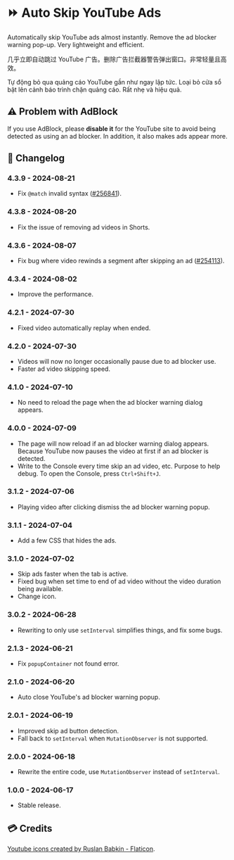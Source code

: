 # ⏩ Auto Skip YouTube Ads

Automatically skip YouTube ads almost instantly. Remove the ad blocker warning pop-up. Very lightweight and efficient.

几乎立即自动跳过 YouTube 广告。删除广告拦截器警告弹出窗口。非常轻量且高效。

Tự động bỏ qua quảng cáo YouTube gần như ngay lập tức. Loại bỏ cửa sổ bật lên cảnh báo trình chặn quảng cáo. Rất nhẹ và hiệu quả.

## ⚠️ Problem with AdBlock

If you use AdBlock, please **disable it** for the YouTube site to avoid being detected as using an ad blocker. In addition, it also makes ads appear more.

## 📑 Changelog

### 4.3.9 - 2024-08-21

- Fix `@match` invalid syntax ([#256841][256841]).

### 4.3.8 - 2024-08-20

- Fix the issue of removing ad videos in Shorts.

### 4.3.6 - 2024-08-07

- Fix bug where video rewinds a segment after skipping an ad ([#254113][254113]).

### 4.3.4 - 2024-08-02

- Improve the performance.

### 4.2.1 - 2024-07-30

- Fixed video automatically replay when ended.

### 4.2.0 - 2024-07-30

- Videos will now no longer occasionally pause due to ad blocker use.
- Faster ad video skipping speed.

### 4.1.0 - 2024-07-10

- No need to reload the page when the ad blocker warning dialog appears.

### 4.0.0 - 2024-07-09

- The page will now reload if an ad blocker warning dialog appears. Because YouTube now pauses the video at first if an ad blocker is detected.
- Write to the Console every time skip an ad video, etc. Purpose to help debug. To open the Console, press `Ctrl+Shift+J`.

### 3.1.2 - 2024-07-06

- Playing video after clicking dismiss the ad blocker warning popup.

### 3.1.1 - 2024-07-04

- Add a few CSS that hides the ads.

### 3.1.0 - 2024-07-02

- Skip ads faster when the tab is active.
- Fixed bug when set time to end of ad video without the video duration being available.
- Change icon.

### 3.0.2 - 2024-06-28

- Rewriting to only use `setInterval` simplifies things, and fix some bugs.

### 2.1.3 - 2024-06-21

- Fix `popupContainer` not found error.

### 2.1.0 - 2024-06-20

- Auto close YouTube's ad blocker warning popup.

### 2.0.1 - 2024-06-19

- Improved skip ad button detection.
- Fall back to `setInterval` when `MutationObserver` is not supported.

### 2.0.0 - 2024-06-18

- Rewrite the entire code, use `MutationObserver` instead of `setInterval`.

### 1.0.0 - 2024-06-17

- Stable release.

## 💳 Credits

<a href="https://www.flaticon.com/free-icons/youtube" title="youtube icons">Youtube icons created by Ruslan Babkin - Flaticon</a>.

[256841]: https://greasyfork.org/scripts/498197-auto-skip-youtube-ads/discussions/256841
[254113]: https://greasyfork.org/scripts/498197-auto-skip-youtube-ads/discussions/254113
